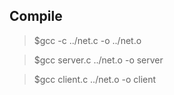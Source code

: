 ## Compile

>$gcc -c ../net.c -o ../net.o

>$gcc server.c ../net.o -o server

>$gcc client.c ../net.o -o client

